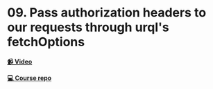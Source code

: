 # 09. Pass authorization headers to our requests through urql's fetchOptions

**[📹 Video](https://egghead.io/lessons/egghead-pass-authorization-headers-to-our-requests-through-urql-s-fetchoptions?pl=build-a-github-issue-viewer-in-react-and-graphql-be5a)**

**[💻 Course repo](https://github.com/theianjones/egghead-graphql-subscriptions)**
